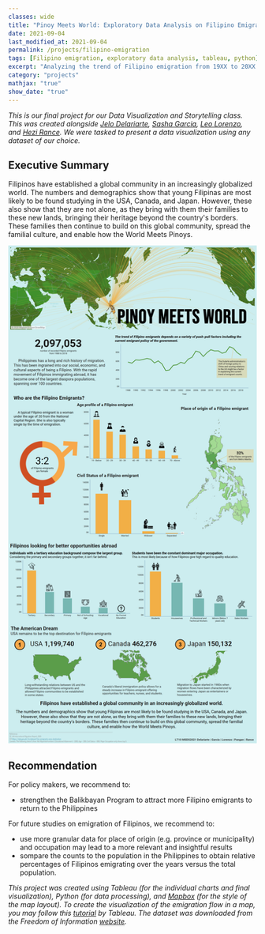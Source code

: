 ```yaml
---
classes: wide
title: "Pinoy Meets World: Exploratory Data Analysis on Filipino Emigration"
date: 2021-09-04
last_modified_at: 2021-09-04
permalink: /projects/filipino-emigration
tags: [Filipino emigration, exploratory data analysis, tableau, python]
excerpt: "Analyzing the trend of Filipino emigration from 19XX to 20XX."
category: "projects"
mathjax: "true"
show_date: "true"
---
```

*This is our final project for our Data Visualization and Storytelling class. This was created alongside [Jelo Delariarte](https://www.linkedin.com/in/jelodelariarte/), [Sasha Garcia](https://www.linkedin.com/in/sharmaineselenegarcia/), [Leo Lorenzo](https://www.linkedin.com/in/leolorenzoii/), and [Hezi Rance](https://www.linkedin.com/in/hezirance/). We were tasked to present a data visualization using any dataset of our choice.*


## Executive Summary
Filipinos have established a global community in an increasingly globalized world.  The numbers and demographics show that young Filipinas are most likely to be found studying in the USA, Canada, and Japan. However, these also show that they are not alone, as they bring with them their families to these new lands, bringing their heritage beyond the country's borders. These families then continue to build on this global community, spread the familial culture, and enable how the World Meets Pinoys.

<img src = '\assets\images\project\LT10FinalViz.png'>


## Recommendation
For policy makers, we recommend to: 
- strengthen the Balikbayan Program to attract more Filipino emigrants to return to the Philippines

For future studies on emigration of Filipinos, we recommend to: 
- use more granular data for place of origin (e.g. province or municipality) and occupation may lead to a more relevant and insightful results
- sompare the counts to the population in the Philippines to obtain relative percentages of Filipinos emigrating over the years versus the total population.

*This project was created using Tableau (for the individual charts and final visualization), Python (for data processing), and [Mapbox](https://www.mapbox.com/) (for the style of the map layout). To create the visualization of the emigration flow in a map, you may follow this [tutorial](https://www.tableau.com/about/blog/2018/8/flights-world-part-ii-how-map-great-circle-routes-newest-tableau-release-92811) by Tableau. The dataset was downloaded from the Freedom of Information [website](https://www.foi.gov.ph/).*
